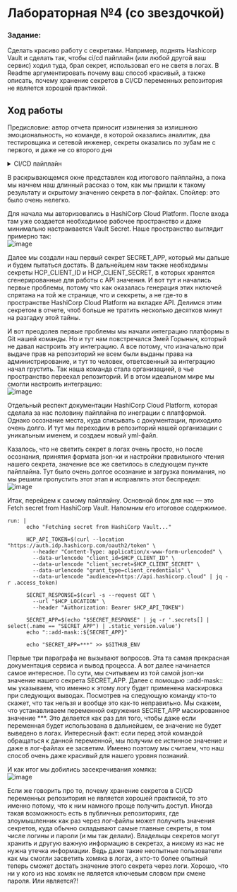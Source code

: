 <h1>Лабораторная №4 (со звездочкой)</h1>

<h3>Задание:</h3>
Сделать красиво работу с секретами. Например, поднять Hashicorp Vault и сделать так, чтобы ci/cd пайплайн (или любой другой ваш сервис) ходил туда, брал секрет, использовал его не светя в логах. В Readme аргументировать почему ваш способ красивый, а также описать, почему хранение секретов в CI/CD переменных репозитория не является хорошей практикой.

<h2>Ход работы</h2>

Предисловие: автор отчета приносит извинения за излишнюю эмоциональность, но команде, в которой оказались аналитик, два тестировщика и сетевой инженер, секреты оказались по зубам не с первого, и даже не со второго дня

<details>

<summary>CI/CD пайплайн</summary>
    
    name: Secret Secret
    
    on:
      push:
        branches:
          - main

    jobs:
      fetch-secret:
        runs-on: ubuntu-latest

    env:
      HCP_CLIENT_ID: ${{ secrets.HCP_CLIENT_ID }}
      HCP_CLIENT_SECRET: ${{ secrets.HCP_CLIENT_SECRET }}
      HCP_LOCATION: "https://api.cloud.hashicorp.com/secrets/2023-11-28/organizations/6683972e-be8c-4e46-92f8-b299e1ad7674/projects/120c304b-9f4d-4d10-a0f6-8ec1d2f0fa19/apps/cloudTech/secrets:open"

    steps:
      - name: Checkout repository
        uses: actions/checkout@v4

      - name: Install jq for JSON parsing
        run: sudo apt-get update && sudo apt-get install -y jq

      - name: Fetch secret from HashiCorp Vault
        run: |
          echo "Fetching secret from HashiCorp Vault..."

          HCP_API_TOKEN=$(curl --location "https://auth.idp.hashicorp.com/oauth2/token" \
            --header "Content-Type: application/x-www-form-urlencoded" \
            --data-urlencode "client_id=$HCP_CLIENT_ID" \
            --data-urlencode "client_secret=$HCP_CLIENT_SECRET" \
            --data-urlencode "grant_type=client_credentials" \
            --data-urlencode "audience=https://api.hashicorp.cloud" | jq -r .access_token)

          SECRET_RESPONSE=$(curl -s --request GET \
            --url "$HCP_LOCATION" \
            --header "Authorization: Bearer $HCP_API_TOKEN")

          SECRET_APP=$(echo "$SECRET_RESPONSE" | jq -r '.secrets[] | select(.name == "SECRET_APP") | .static_version.value')
          echo "::add-mask::${SECRET_APP}"

          echo "SECRET_APP=***" >> $GITHUB_ENV

      - name: Use the secret
        run: |
          echo "Using the fetched secret..." > secret.txt
          cat secret.txt
          echo "Secret used successfully."
</details>

В раскрывающемся окне представлен код итогового пайплайна, а пока мы начнем наш длинный рассказ о том, как мы пришли к такому результату и скрытому значению секрета в лог-файлах. Спойлер: это было очень нелегко.

Для начала мы авторизовались в HashiCorp Cloud Platform. После входа там уже создается необходимое рабочее пространство и даже минимально настраивается Vault Secret. Наше пространство выглядит примерно так: <br/>
![image](https://github.com/user-attachments/assets/908684f1-4fc1-495e-bc24-11e4c4d825e4) 

Далее мы создали наш первый секрет SECRET_APP, который мы дальше и будем пытаться достать. В дальнейшем нам также необходимы секреты HCP_CLIENT_ID и HCP_CLIENT_SECRET, в которых хранятся сгенерированные для работы с API значения. И вот тут и начались первые проблемы, потому что как оказалась генерация этих нключей спрятана на той же странице, что и секкреты, а не где-то в пространстве HashiCorp Cloud Platform на вкладке API. Делимся этим секретом в отчете, чтоб больше не тратить несколько десятков минут на разгадку этой тайны.

И вот преодолев первые проблемы мы начали интеграцию платформы в Git нашей команды. Но и тут нам повстречался Змей Горыныч, который не давал настроить эту интеграцию. А все потому, что изначально при выдаче прав на репозиторий не всем были выданы права на администрирование, и тут то человек, ответсвенный за интеграцию начал грустить. Так наша команда стала организацией, в чье пространство переехал репозиторий. И в этом идеальном мире мы смогли настроить интеграцию: </br>
![image](https://github.com/user-attachments/assets/8f051e38-cda0-4ec1-bb3c-b131a8a2bd54) 

Отдельный респект документации HashiCorp Cloud Platform, которая сделала за нас половину пайплайна по инеграции с платформой. Однако осознание места, куда списывать с документации, приходило очень долго. И тут мы переходим в репозиторий нашей организации с уникальным именем, и создаем новый yml-файл.

Казалось, что не светить секрет в логах очень просто, но после осознания, принятия формата json-ки и настройки правильного чтения нашего секрета, значение все же светилось в следующем пункте пайплайна. Тут было очень долгое осознание и загрузка понимания, но мы решили пропустить этот этап и исправлять этот беспредел: <br/>
![image](https://github.com/user-attachments/assets/99694a18-e4f5-4867-8405-3bec7c1c363b)

Итак, перейдем к самому пайплайну. Основной блок для нас — это Fetch secret from HashiCorp Vault. Напомним его итоговое содержимое.

    run: |
          echo "Fetching secret from HashiCorp Vault..."

          HCP_API_TOKEN=$(curl --location "https://auth.idp.hashicorp.com/oauth2/token" \
            --header "Content-Type: application/x-www-form-urlencoded" \
            --data-urlencode "client_id=$HCP_CLIENT_ID" \
            --data-urlencode "client_secret=$HCP_CLIENT_SECRET" \
            --data-urlencode "grant_type=client_credentials" \
            --data-urlencode "audience=https://api.hashicorp.cloud" | jq -r .access_token)

          SECRET_RESPONSE=$(curl -s --request GET \
            --url "$HCP_LOCATION" \
            --header "Authorization: Bearer $HCP_API_TOKEN")

          SECRET_APP=$(echo "$SECRET_RESPONSE" | jq -r '.secrets[] | select(.name == "SECRET_APP") | .static_version.value')
          echo "::add-mask::${SECRET_APP}"

          echo "SECRET_APP=***" >> $GITHUB_ENV
          
Первые три параграфа не вызывают вопросов. Эта та самая прекрасная документация сервиса и вывод процесса. А вот далее начинается самое интересное. По сути, мы считываем из той самой json-ки значение нашего секрета SECRET_APP. Далее с помощью ::add-mask:: мы указываем, что именно к этому логу будет применена маскировка при следующих выводах.
Посмотрев на следующую команду кто-то скажет, что так нельзя и вообще это как-то неправильно. Мы скажем, что устанавливаем переменной окружения SECRET_APP маскированное значение ***. Это делается как раз для того, чтобы даже если переменная будет использована в дальнейшем, ее значение не будет выведено в логах. Интересный факт: если перед этой командой обращаться к данной переменной, мы получим ее истинное значение и даже в лог-файлах ее засветим. Имеено поэтому мы считаем, что наш способ очень даже красивый для нашего уровня познаний.

И как итог мы добились засекречивания хомяка: <br/>
![image](https://github.com/user-attachments/assets/3a2db797-4629-4fe6-9b74-bfc69e58020e)

Если же говорить про то, почему хранение секретов в CI/CD переменных репозитория не является хорошей практикой, то это именно потому, что к ним намного проще получить доступ. Иногда такая возможность есть в публичных репозиториях, где злоумышленник как раз через лог-файлы может получить значения секретов, куда обычно складывают самые главные секреты, в том числе логины и пароли (и мы так делали). Владельцы секретов могут хранить и другую важную информацию в секретах, а никому из нас не нужна утечка информации. Ведь даже такие неопытные пользователи как мы смогли засветить хомяка в логах, а кто-то более опытный теперь сможет достать значение этого секрета через логи. Хорошо, что ни у кого из нас хомяк не является ключевым словом при смене пароля. Или является?!
